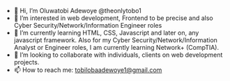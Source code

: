 - 👋 Hi, I’m Oluwatobi Adewoye @theonlytobo1
- 👀 I’m interested in web development, Frontend to be precise and also Cyber Security/Network/Information Engineer roles
- 🌱 I’m currently learning HTML, CSS, Javascript and later on, any javascript framework. Also for my Cyber Security/Network/Information Analyst or Engineer roles, I am currently learning Network+ (CompTIA).
- 💞️ I’m looking to collaborate with individuals, clients on web development projects.
- 📫 How to reach me: tobilobaadewoye1@gmail.com

<!---
theonlytobo1/theonlytobo1 is a ✨ special ✨ repository because its `README.md` (this file) appears on your GitHub profile.
You can click the Preview link to take a look at your changes.
--->
